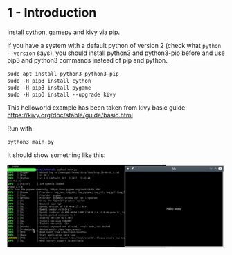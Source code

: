 # 1 - Introduction

Install cython, gamepy and kivy via pip. 

If you have a system with a default python of version 2 (check what `python --version` says), you should install python3 and python3-pip before and use pip3 and python3 commands instead of pip and python.

```
sudo apt install python3 python3-pip
sudo -H pip3 install cython
sudo -H pip3 install pygame
sudo -H pip3 install --upgrade kivy
```

This helloworld example has been taken from kivy basic guide: https://kivy.org/doc/stable/guide/basic.html

Run with:

```
python3 main.py
```

It should show something like this:

![Output](example_output.png)
